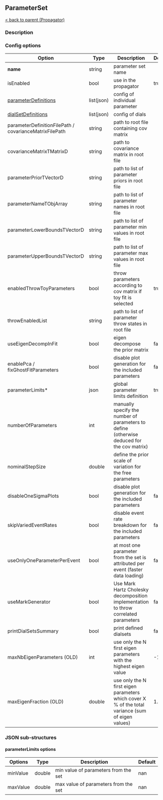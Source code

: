 ## ParameterSet

[< back to parent (Propagator)](Propagator.md)

### Description

### Config options


| Option                                                 | Type       | Description                                                                                       | Default |
|--------------------------------------------------------|------------|---------------------------------------------------------------------------------------------------|---------|
| **name**                                               | string     | parameter set name                                                                                |         |
| isEnabled                                              | bool       | use in the propagator                                                                             | true    |
| [parameterDefinitions](./Parameter.md)              | list(json) | config of individual parameter                                                                    |         |
| [dialSetDefinitions](DialSet.md)                     | list(json) | config of dials                                                                                   |         |
| parameterDefinitionFilePath / covarianceMatrixFilePath | string     | path to root file containing cov matrix                                                           |         |
| covarianceMatrixTMatrixD                               | string     | path to covariance matrix in root file                                                            |         |
| parameterPriorTVectorD                                 | string     | path to list of parameter priors in root file                                                     |         |
| parameterNameTObjArray                                 | string     | path to list of parameter names in root file                                                      |         |
| parameterLowerBoundsTVectorD                           | string     | path to list of parameter min values in root file                                                 |         |
| parameterUpperBoundsTVectorD                           | string     | path to list of parameter max values in root file                                                 |         |
| enabledThrowToyParameters                              | bool       | throw parameters according to cov matrix if toy fit is selected                                   | true    |
| throwEnabledList                                       | string     | path to list of parameter throw states in root file                                               |         |
| useEigenDecompInFit                                    | bool       | eigen decompose the prior matrix                                                                  | false   |
| enablePca / fixGhostFitParameters                      | bool       | disable plot generation for the included parameters                                               | false   |
| parameterLimits*                                       | json       | global parameter limits definition                                                                | true    |
| numberOfParameters                                     | int        | manually specify the number of parameters to define<br/>(otherwise deduced for the cov matrix)    |         |
| nominalStepSize                                        | double     | define the prior scale of variation for the free parameters                                       |         |
| disableOneSigmaPlots                                   | bool       | disable plot generation for the included parameters                                               | false   |
| skipVariedEventRates                                   | bool       | disable event rate breakdown for the included parameters                                          | false   |
| useOnlyOneParameterPerEvent                            | bool       | at most one parameter from the set is attributed per event (faster data loading)                  | false   |
| useMarkGenerator                                       | bool       | Use Mark Hartz Cholesky decomposition implementation to throw correlated parameters               | false   |
| printDialSetsSummary                                   | bool       | print defined dialsets                                                                            | false   |
| maxNbEigenParameters (OLD)                             | int        | use only the N first eigen parameters with the highest eigen value                                | -1      |
| maxEigenFraction (OLD)                                 | double     | use only the N first eigen parameters which cover X % of the total variance (sum of eigen values) | 1.      |


### JSON sub-structures

#### parameterLimits options

| Options  | Type   | Description                          | Default |
|----------|--------|--------------------------------------|---------|
| minValue | double | min value of parameters from the set | nan     |
| maxValue | double | max value of parameters from the set | nan     |
